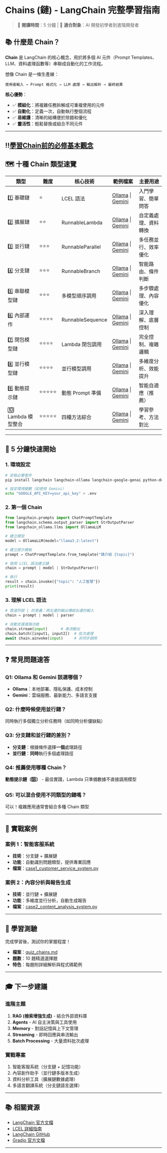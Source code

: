 # Chains (鏈) - LangChain 完整學習指南

> 📖 **閱讀時間**：5 分鐘 | 🎯 **適合對象**：AI 開發初學者到進階開發者

## 📚 什麼是 Chain？

**Chain** 是 LangChain 的核心概念，用於將多個 AI 元件（Prompt Templates、LLM、資料處理函數等）串聯成自動化的工作流程。

想像 Chain 是一條生產線：
```
使用者輸入 → Prompt 格式化 → LLM 處理 → 輸出解析 → 最終結果
```

**核心優勢**：
- ✅ **模組化**：將複雜任務拆解成可重複使用的元件
- ✅ **自動化**：定義一次，自動執行整個流程
- ✅ **易維護**：清晰的結構便於除錯和優化
- ✅ **靈活性**：輕鬆替換或組合不同元件

---
## ‼️[學習Chain前的必修基本觀念](./學習Chain前的必修基本觀念.md)

## 🗺️ 十種 Chain 類型速覽

| 類型 | 難度 | 核心技術 | 範例檔案 | 主要用途 |
|------|------|----------|----------|----------|
| 1️⃣ 基礎鏈 | ⭐ | LCEL 語法 | [Ollama](1_chains_basics_ollama.ipynb) \| [Gemini](1_chains_basics_gemini.ipynb) | 入門學習、簡單問答 |
| 2️⃣ 擴展鏈 | ⭐⭐ | RunnableLambda | [Ollama](2_chains_extended_ollama.ipynb) \| [Gemini](2_chains_extended_gemini.ipynb) | 自定義處理、資料轉換 |
| 3️⃣ 並行鏈 | ⭐⭐⭐ | RunnableParallel | [Ollama](3_chains_parallel_ollama.ipynb) \| [Gemini](3_chains_parallel_gemini.ipynb) | 多任務並行、效率優化 |
| 4️⃣ 分支鏈 | ⭐⭐⭐ | RunnableBranch | [Ollama](4_chains_branching_ollama.ipynb) \| [Gemini](4_chains_branching_gemini.ipynb) | 智能路由、條件判斷 |
| 5️⃣ 串聯模型鏈 | ⭐⭐⭐ | 多模型順序調用 | [Ollama](5_chains_sequential_model_ollama.ipynb) \| [Gemini](5_chains_sequential_model_gemini.ipynb) | 多步驟處理、內容優化 |
| 6️⃣ 內部運作 | ⭐⭐⭐⭐ | RunnableSequence | [Ollama](6_chains_under_the_hood_ollama.ipynb) \| [Gemini](6_chains_under_the_hood_gemini.ipynb) | 深入理解、底層控制 |
| 7️⃣ 閉包模型鏈 | ⭐⭐⭐⭐ | Lambda 閉包調用 | [Ollama](7_chains_closure_model_ollama.ipynb) \| [Gemini](7_chains_closure_model_gemini.ipynb) | 完全控制、複雜邏輯 |
| 8️⃣ 並行模型鏈 | ⭐⭐⭐⭐ | 並行模型調用 | [Ollama](8_chains_parallel_model_ollama.ipynb) \| [Gemini](8_chains_parallel_model_gemini.ipynb) | 多維度分析、效能提升 |
| 9️⃣ 動態提示鏈 | ⭐⭐⭐⭐⭐ | 動態 Prompt 準備 | [Ollama](9_chains_dynamic_prompt_ollama.ipynb) \| [Gemini](9_chains_dynamic_prompt_gemini.ipynb) | 智能自適應（推薦） |
| 🔟 Lambda 模型整合 | ⭐⭐⭐⭐⭐ | 四種方法綜合 | [Ollama](10_chains_lambda_integration_ollama.ipynb) \| [Gemini](10_chains_lambda_integration_gemini.ipynb) | 學習參考、方法對比 |

---

## 🚀 5 分鐘快速開始

### 1. 環境設定
```bash
# 安裝必要套件
pip install langchain langchain-ollama langchain-google-genai python-dotenv

# 設定環境變數（如使用 Gemini）
echo "GOOGLE_API_KEY=your_api_key" > .env
```

### 2. 第一個 Chain
```python
from langchain.prompts import ChatPromptTemplate
from langchain.schema.output_parser import StrOutputParser
from langchain_ollama.llms import OllamaLLM

# 建立模型
model = OllamaLLM(model="llama3.2:latest")

# 建立提示模板
prompt = ChatPromptTemplate.from_template("請介紹 {topic}")

# 使用 LCEL 語法建立鏈
chain = prompt | model | StrOutputParser()

# 執行
result = chain.invoke({"topic": "人工智慧"})
print(result)
```

### 3. 理解 LCEL 語法
```python
# 管道符號 | 的意義：將左邊的輸出傳給右邊的輸入
chain = prompt | model | parser

# 自動支援進階功能
chain.stream(input)      # 串流輸出
chain.batch([input1, input2])  # 批次處理
await chain.ainvoke(input)     # 非同步調用
```

---

## ❓ 常見問題速答

### Q1: Ollama 和 Gemini 該選哪個？
- **Ollama**：本地部署、隱私保護、成本控制
- **Gemini**：雲端服務、最新能力、多語言支援

### Q2: 什麼時候使用並行鏈？
同時執行多個獨立分析任務時（如同時分析優缺點）

### Q3: 分支鏈和並行鏈的差別？
- **分支鏈**：根據條件選擇**一個**處理路徑
- **並行鏈**：**同時**執行多個處理路徑

### Q4: 推薦使用哪種 Chain？
**動態提示鏈（9️⃣）** - 最佳實踐，Lambda 只準備數據不直接調用模型

### Q5: 可以混合使用不同類型的鏈嗎？
可以！複雜應用通常會組合多種 Chain 類型

---

## 💼 實戰案例

### 案例 1：智能客服系統
- **技術**：分支鏈 + 擴展鏈
- **功能**：自動識別問題類型，提供專業回應
- **檔案**：[case1_customer_service_system.py](case1_customer_service_system.py)

### 案例 2：內容分析與報告生成
- **技術**：並行鏈 + 擴展鏈
- **功能**：多維度並行分析，自動生成報告
- **檔案**：[case2_content_analysis_system.py](case2_content_analysis_system.py)


---

## 📝 學習測驗

完成學習後，測試你的掌握程度！

- **檔案**：[quiz_chains.md](quiz_chains.md)
- **題數**：10 題精選選擇題
- **特色**：每題附詳細解析與程式碼範例

---

## 🎓 下一步建議

### 進階主題
1. **RAG (檢索增強生成)** - 結合外部資料庫
2. **Agents** - AI 自主決策與工具使用
3. **Memory** - 對話記憶與上下文管理
4. **Streaming** - 即時回應與串流輸出
5. **Batch Processing** - 大量資料批次處理

### 實戰專案
1. 智能客服系統（分支鏈 + 記憶功能）
2. 內容創作助手（並行鏈多版本生成）
3. 資料分析工具（擴展鏈數據處理）
4. 多語言翻譯系統（分支鏈語言選擇）

---

## 📚 相關資源

- [LangChain 官方文檔](https://python.langchain.com/)
- [LCEL 詳細指南](https://python.langchain.com/docs/expression_language/)
- [LangChain GitHub](https://github.com/langchain-ai/langchain)
- [Gradio 官方文檔](https://www.gradio.app/)

---


